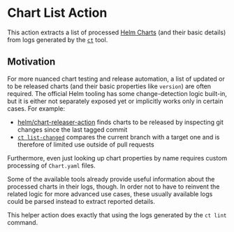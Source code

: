 # Chart List Action

This action extracts a list of processed [Helm Charts](https://helm.sh/docs/topics/charts/) (and their basic details) from logs generated by the [`ct`](https://github.com/helm/chart-testing) tool.

## Motivation

For more nuanced chart testing and release automation, a list of updated or to be released charts (and their basic properties like `version`) are often required.
The official Helm tooling has some change-detection logic built-in, but it is either not separately exposed yet or implicitly works only in certain cases. For example:
- [helm/chart-releaser-action](https://github.com/helm/chart-releaser-action) finds charts to be released by inspecting git changes since the last tagged commit
- [`ct list-changed`](https://github.com/helm/chart-testing/blob/76c61a1daac82111ff1623a6d795574bcdb58f34/doc/ct_list-changed.md) compares the current branch with a target one and is therefore of limited use outside of pull requests

Furthermore, even just looking up chart properties by name requires custom processing of `Chart.yaml` files.

Some of the available tools already provide useful information about the processed charts in their logs, though.
In order not to have to reinvent the related logic for more advanced use cases, these usually available logs could be parsed instead to extract reported details.

This helper action does exactly that using the logs generated by the `ct lint` command.
